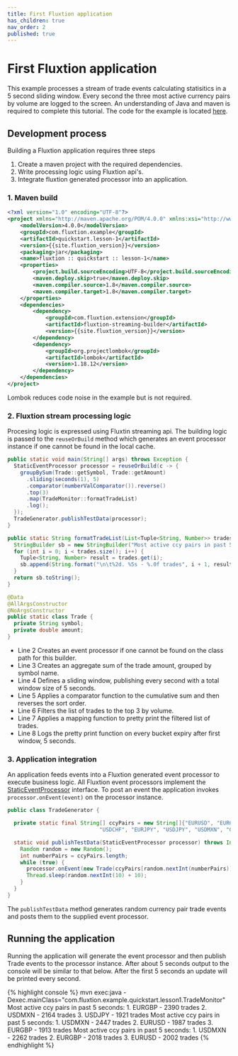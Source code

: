 ```yaml
---
title: First Fluxtion application
has_children: true
nav_order: 2
published: true
---
```

# First Fluxtion application
This example processes a stream of trade events calculating statisitics in a 5 second sliding window. 
Every second the three most active currency pairs by volume are logged to the screen. 
An understanding of Java and maven is required to complete this tutorial. 
The code for the example is located [here](https://github.com/v12technology/fluxtion/tree/2.10.11/examples/quickstart/lesson-1).

## Development process
Building a Fluxtion application requires three steps
1. Create a maven project with the required dependencies. 
1. Write processing logic using Fluxtion api's. 
1. Integrate fluxtion generated processor into an application.

### 1. Maven build

```xml
<?xml version="1.0" encoding="UTF-8"?>
<project xmlns="http://maven.apache.org/POM/4.0.0" xmlns:xsi="http://www.w3.org/2001/XMLSchema-instance" xsi:schemaLocation="http://maven.apache.org/POM/4.0.0 http://maven.apache.org/xsd/maven-4.0.0.xsd">
    <modelVersion>4.0.0</modelVersion>
    <groupId>com.fluxtion.example</groupId>
    <artifactId>quickstart.lesson-1</artifactId>
    <version>{{site.fluxtion_version}}</version>
    <packaging>jar</packaging>
    <name>fluxtion :: quickstart :: lesson-1</name>
    <properties>
        <project.build.sourceEncoding>UTF-8</project.build.sourceEncoding>
        <maven.deploy.skip>true</maven.deploy.skip>
        <maven.compiler.source>1.8</maven.compiler.source>
        <maven.compiler.target>1.8</maven.compiler.target>
    </properties>
    <dependencies>
        <dependency>
            <groupId>com.fluxtion.extension</groupId>
            <artifactId>fluxtion-streaming-builder</artifactId>
            <version>{{site.fluxtion_version}}</version>
        </dependency>
        <dependency>
            <groupId>org.projectlombok</groupId>
            <artifactId>lombok</artifactId>
            <version>1.18.12</version>
        </dependency>
    </dependencies>
</project>
```

Lombok reduces code noise in the example but is not required.

### 2. Fluxtion stream processing logic
Procesing logic is expressed using Fluxtin streaming api. The building logic is passed to the `reuseOrBuild` method 
which generates an event processor instance if one cannot be found in the local cache.

```java
public static void main(String[] args) throws Exception {
  StaticEventProcessor processor = reuseOrBuild(c -> {
    groupBySum(Trade::getSymbol, Trade::getAmount)
      .sliding(seconds(1), 5)
      .comparator(numberValComparator()).reverse()
      .top(3)
      .map(TradeMonitor::formatTradeList)
      .log();
  });
  TradeGenerator.publishTestData(processor);
}

public static String formatTradeList(List<Tuple<String, Number>> trades) {
  StringBuilder sb = new StringBuilder("Most active ccy pairs in past 5 seconds:");
  for (int i = 0; i < trades.size(); i++) {
    Tuple<String, Number> result = trades.get(i);
    sb.append(String.format("\n\t%2d. %5s - %.0f trades", i + 1, result.getKey(), result.getValue()));
  }
  return sb.toString();
}

@Data
@AllArgsConstructor
@NoArgsConstructor
public static class Trade {
  private String symbol;
  private double amount;
}
```

- Line 2 Creates an event processor if one cannot be found on the class path for this builder.
- Line 3 Creates an aggregate sum of the trade amount, grouped by symbol name.
- Line 4 Defines a sliding window, publishing every second with a total window size of 5 seconds.
- Line 5 Applies a comparator function to the cumulative sum and then reverses the sort order.
- Line 6 Filters the list of trades to the top 3 by volume.
- Line 7 Applies a mapping function to pretty print the filtered list of trades.
- Line 8 Logs the pretty print function on every bucket expiry after first window, 5 seconds.

### 3. Application integration

An application feeds events into a Fluxtion generated event processor to execute business logic. 
All Fluxtion event processors implement the [StaticEventProcessor](https://github.com/v12technology/fluxtion/blob/{{site.fluxtion_version}}/api/src/main/java/com/fluxtion/api/StaticEventProcessor.java) interface. 
To post an event the application invokes `processor.onEvent(event)` on the processor instance.

```java
public class TradeGenerator {

  private static final String[] ccyPairs = new String[]{"EURUSD", "EURCHF", "EURGBP", "GBPUSD",
                             "USDCHF", "EURJPY", "USDJPY", "USDMXN", "GBPCHF", "EURNOK", "EURSEK"};

  static void publishTestData(StaticEventProcessor processor) throws InterruptedException {
    Random random = new Random();
    int numberPairs = ccyPairs.length;
    while (true) {
      processor.onEvent(new Trade(ccyPairs[random.nextInt(numberPairs)], random.nextInt(100) + 10));
      Thread.sleep(random.nextInt(10) + 10);
    }
  }
}
```

The `publishTestData` method generates random currency pair trade events and posts them to the supplied event processor.

## Running the application

Running the application will generate the event processor and then publish Trade events to the processor instance. 
After about 5 seconds output to the console will be similar to that below. After the first 5 seconds an update will be printed every second.

{% highlight console %}
mvn exec:java -Dexec.mainClass="com.fluxtion.example.quickstart.lesson1.TradeMonitor"
Most active ccy pairs in past 5 seconds:
	 1. EURGBP - 2390 trades
	 2. USDMXN - 2164 trades
	 3. USDJPY - 1921 trades
Most active ccy pairs in past 5 seconds:
	 1. USDMXN - 2447 trades
	 2. EURUSD - 1987 trades
	 3. EURGBP - 1913 trades
Most active ccy pairs in past 5 seconds:
	 1. USDMXN - 2262 trades
	 2. EURGBP - 2018 trades
	 3. EURUSD - 2002 trades
{% endhighlight %}
